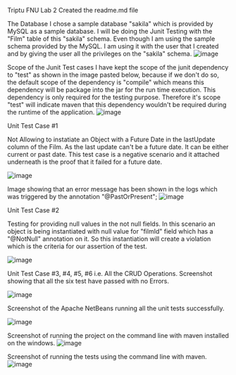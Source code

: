 Triptu FNU Lab 2 Created the readme.md file

The Database
I chose a sample database "sakila" which is provided by MySQL as a sample database. I will be doing the Junit Testing with the "Film" table of this
"sakila" schema. Even though I am using the sample schema provided by the MySQL. I am using it with the user that I created and by giving the user all the
privileges on the "sakila" schema.
![image](https://user-images.githubusercontent.com/97912482/215567042-1b238c3a-0599-4a8a-987f-5e993631b165.png)

Scope of the Junit Test cases
I have kept the scope of the junit dependency to "test" as shown in the image pasted below, because if we don't do so, the default scope of
the dependency is "compile" which means this dependency will be package into the jar for the run time execution. This dependency is only required for
the testing purpose. Therefore it's scope "test" will indicate maven that this dependency wouldn't be required during the runtime of the application.
![image](https://user-images.githubusercontent.com/97912482/215560511-39a2c0a7-0744-4553-b611-1058d08374a9.png)

Unit Test Case #1

Not Allowing to instatiate an Object with a Future Date in the lastUpdate column of the Film. As the last update can't be a future date. It can be
either current or past date.
This test case is a negative scenario and it attached underneath is the proof that it failed for a future date.

![image](https://user-images.githubusercontent.com/97912482/215562406-01453be5-075d-442c-904a-8b69b0d7195f.png)

Image showing that an error message has been shown in the logs which was triggered by the annotation "@PastOrPresent";
![image](https://user-images.githubusercontent.com/97912482/215562912-c6095d45-c0bc-4195-b963-01100d06d4b0.png)

Unit Test Case #2

Testing for providing null values in the not null fields. In this scenario an object is being instantiated with null value for "filmId" field which has
a "@NotNull" annotation on it. So this instantiation will create a violation which is the criteria for our assertion of the test.

![image](https://user-images.githubusercontent.com/97912482/215565587-ae12219c-4b63-4df3-999e-15faf6c6a86e.png)

Unit Test Case #3, #4, #5, #6 i.e. All the CRUD Operations.
Screenshot showing that all the six test have passed with no Errors.

![image](https://user-images.githubusercontent.com/97912482/215568073-bfd5a247-fed8-4ad1-8182-ba25c92aa25c.png)

Screenshot of the Apache NetBeans running all the unit tests successfully.

![image](https://user-images.githubusercontent.com/97912482/215572273-7fdc2c37-d242-4133-8a00-527d088ec613.png)

Screenshot of running the project on the command line with maven installed on the windows.
![image](https://user-images.githubusercontent.com/97912482/215570727-b7ca3e05-6607-4b45-a789-1c1906e3e8b9.png)

Screenshot of running the tests using the command line with maven.
![image](https://user-images.githubusercontent.com/97912482/215570977-93c13076-ef1e-4444-9850-8d8f747cb58c.png)




